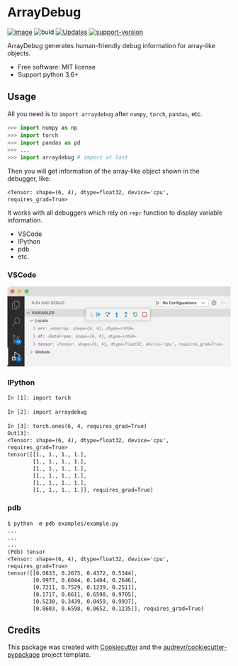 # ArrayDebug

[![image](https://img.shields.io/pypi/v/arraydebug.svg)](https://pypi.python.org/pypi/arraydebug)
![buld](https://github.com/liqimai/arraydebug/actions/workflows/build.yaml/badge.svg)
[![Updates](https://pyup.io/repos/github/liqimai/arraydebug/shield.svg)](https://pyup.io/repos/github/liqimai/arraydebug/)
[![support-version](https://img.shields.io/pypi/pyversions/arraydebug)](https://img.shields.io/pypi/pyversions/arraydebug)
<!-- [![Documentation Status](https://readthedocs.org/projects/arraydebug/badge/?version=latest)](https://arraydebug.readthedocs.io/en/latest/?version=latest) -->

ArrayDebug generates human-friendly debug information for array-like
objects.

-   Free software: MIT license
-   Support python 3.6+
<!-- -   Documentation: <https://arraydebug.readthedocs.io>. -->

## Usage

All you need is to `import arraydebug` after `numpy`, `torch`, `pandas`, etc.

```python
>>> import numpy as np
>>> import torch
>>> import pandas as pd
>>> ...
>>> import arraydebug # import at last
```

Then you will get information of the array-like object shown in the debugger, like:
```
<Tensor: shape=(6, 4), dtype=float32, device='cpu', requires_grad=True>
```
It works with all debuggers which rely on `repr` function to display variable information.
- VSCode
- IPython
- pdb
- etc.

<!-- TODO: add PyCharm support -->

### VSCode
![](./images/vscode.png)

### IPython
```ipython
In [1]: import torch

In [2]: import arraydebug

In [3]: torch.ones(6, 4, requires_grad=True)
Out[3]:
<Tensor: shape=(6, 4), dtype=float32, device='cpu', requires_grad=True>
tensor([[1., 1., 1., 1.],
        [1., 1., 1., 1.],
        [1., 1., 1., 1.],
        [1., 1., 1., 1.],
        [1., 1., 1., 1.],
        [1., 1., 1., 1.]], requires_grad=True)
```

### pdb
```shell
$ python -m pdb examples/example.py
...
...
...
(Pdb) tensor
<Tensor: shape=(6, 4), dtype=float32, device='cpu', requires_grad=True>
tensor([[0.0833, 0.2675, 0.4372, 0.5344],
        [0.9977, 0.6844, 0.1404, 0.2646],
        [0.7211, 0.7529, 0.1239, 0.2511],
        [0.1717, 0.6611, 0.6598, 0.9705],
        [0.5230, 0.3439, 0.0459, 0.9937],
        [0.8603, 0.6598, 0.0652, 0.1235]], requires_grad=True)
```

<!-- <pre>
<code><span style="color:green">In [1]:</span><span class="pl-k">import</span> torch

<span style="color:green">In [2]:</span><span class="pl-k">import</span> arraydebug

<span style="color:green">In [3]:</span>torch.ones(6, 4, requires_grad=True)
<span style="color:red">Out[3]:</span>
&lt;Tensor: shape=(6, 4), dtype=float32, device='cpu', requires_grad=True&gt;
tensor([[<span class="pl-c1">1.</span>, 1., 1., 1.],
        [1., 1., 1., 1.],
        [1., 1., 1., 1.],
        [1., 1., 1., 1.],
        [1., 1., 1., 1.],
        [1., 1., 1., 1.]], requires_grad=True)</code>
</pre> -->



## Credits

This package was created with
[Cookiecutter](https://github.com/audreyr/cookiecutter) and the
[audreyr/cookiecutter-pypackage](https://github.com/audreyr/cookiecutter-pypackage)
project template.
